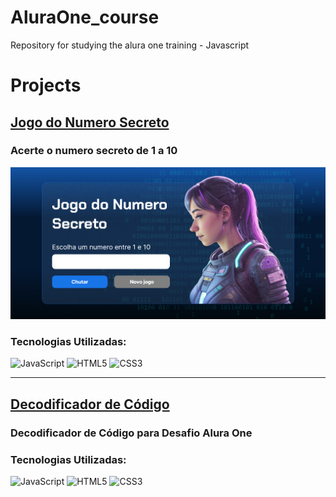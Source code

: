 # AluraOne_course
Repository for studying the alura one training - Javascript

# Projects
## [Jogo do Numero Secreto](https://secret-number-game-dun.vercel.app/)
### Acerte o numero secreto de 1 a 10 <br>
![alt text](image.png)
### Tecnologias Utilizadas:
![JavaScript](https://img.shields.io/badge/javascript-%23323330.svg?style=for-the-badge&logo=javascript&logoColor=%23F7DF1E)
![HTML5](https://img.shields.io/badge/html5-%23E34F26.svg?style=for-the-badge&logo=html5&logoColor=white)
![CSS3](https://img.shields.io/badge/css3-%231572B6.svg?style=for-the-badge&logo=css3&logoColor=white)

<hr>

## [Decodificador de Código](https://decodificador-sage.vercel.app/)
### Decodificador de Código para Desafio Alura One
### Tecnologias Utilizadas:
![JavaScript](https://img.shields.io/badge/javascript-%23323330.svg?style=for-the-badge&logo=javascript&logoColor=%23F7DF1E)
![HTML5](https://img.shields.io/badge/html5-%23E34F26.svg?style=for-the-badge&logo=html5&logoColor=white)
![CSS3](https://img.shields.io/badge/css3-%231572B6.svg?style=for-the-badge&logo=css3&logoColor=white)